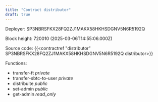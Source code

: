 ```yaml
---
title: "Contract distributor"
draft: true
---
```

Deployer: SP3NBRSFKX28FQ2ZJ1MAKX58HKHSDGNV5N6R5192Q


 



Block height: 720010 (2025-03-06T14:55:06.000Z)

Source code: {{<contractref "distributor" SP3NBRSFKX28FQ2ZJ1MAKX58HKHSDGNV5N6R5192Q distributor>}}

Functions:

* transfer-ft _private_
* transfer-sbtc-to-user _private_
* distribuite _public_
* set-admin _public_
* get-admin _read_only_

